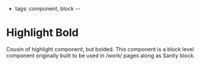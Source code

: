 - tags: component, block
--
# Highlight Bold

Cousin of highlight component, but bolded. This component is a block level component originally built to be used in /work/ pages along as Sanity block.
